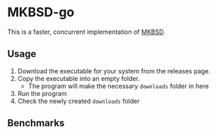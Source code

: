 # MKBSD-go
This is a faster, concurrent implementation of [MKBSD](https://github.com/nadimkobeissi/mkbsd).

## Usage
1. Download the executable for your system from the releases page.
2. Copy the executable into an empty folder. 
   - The program will make the necessary `downloads` folder in here
3. Run the program
4. Check the newly created `downloads` folder

## Benchmarks
